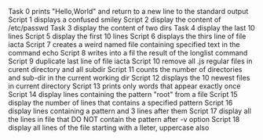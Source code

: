 Task 0 prints "Hello,World" and return to a new line to the standard output
Script 1 displays a confused smiley
Script 2 display the content of /etc/passwd
Task 3 display the content of two dirs 
Task 4 display the last 10 lines 
Script 5 display the first 10 lines
Script 6 displays the thirs line of file iacta
Script 7 creates a weird named file containing specified text in the command echo
Script 8 writes into a fil the result of the longlist command
Script 9 duplicate last line of file iacta
Script 10 remove all .js regular files in curent directory and all subdir
Script 11 counts the number of directories and sub-dir in the current working dir
Script 12 displays the 10 newest files in current directory
Script 13 prints only words that appear exactly once
Script 14 display lines containing the pattern "root" from a file
Script 15 display the number of lines that contains a specified pattern
Script 16 display lines containing a pattern and 3 lines after them
Script 17 display all the lines in file that DO NOT contain the pattern after \-v option
Script 18 display all lines of the file starting with a lleter, uppercase also
